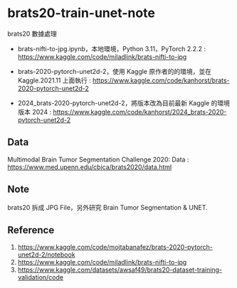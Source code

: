 # brats20-train-unet-note

brats20 數據處理

- brats-nifti-to-jpg.ipynb，本地環境，Python 3.11，PyTorch 2.2.2 : https://www.kaggle.com/code/miladlink/brats-nifti-to-jpg

- brats-2020-pytorch-unet2d-2，使用 Kaggle 原作者的的環境，並在 Kaggle.2021.11 上面執行 : https://www.kaggle.com/code/kanhorst/brats-2020-pytorch-unet2d-2

- 2024_brats-2020-pytorch-unet2d-2，將版本改為目前最新 Kaggle 的環境版本 2024 : https://www.kaggle.com/code/kanhorst/2024_brats-2020-pytorch-unet2d-2

## Data

Multimodal Brain Tumor Segmentation Challenge 2020: Data : https://www.med.upenn.edu/cbica/brats2020/data.html

## Note

brats20 拆成 JPG File，另外研究 Brain Tumor Segmentation & UNET.

## Reference

1. https://www.kaggle.com/code/mojtabanafez/brats-2020-pytorch-unet2d-2/notebook
2. https://www.kaggle.com/code/miladlink/brats-nifti-to-jpg
3. https://www.kaggle.com/datasets/awsaf49/brats20-dataset-training-validation/code

